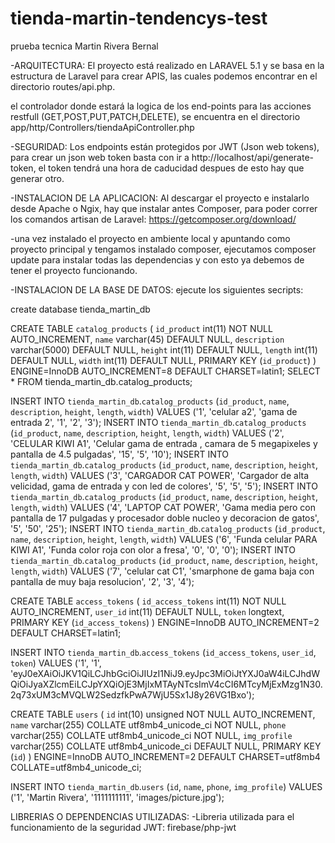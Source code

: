 # tienda-martin-tendencys-test
prueba tecnica Martin Rivera Bernal

-ARQUITECTURA:
 El proyecto está realizado en LARAVEL 5.1 y se basa en la estructura de Laravel para crear APIS, las cuales podemos encontrar en el directorio routes/api.php.
 
 el controlador donde estará la logica de los end-points para las acciones restfull (GET,POST,PUT,PATCH,DELETE), se encuentra en el directorio 
 app/http/Controllers/tiendaApiController.php

-SEGURIDAD:
 Los endpoints están protegidos por JWT (Json web tokens), para crear un json web token basta con ir a http://localhost/api/generate-token, el token tendrá una hora 
 de caducidad despues de esto hay que generar otro.

-INSTALACION DE LA APLICACION:
 Al descargar el proyecto e instalarlo desde Apache o Ngix, hay que instalar antes Composer, para poder correr los comandos artisan de Laravel: 
 https://getcomposer.org/download/

-una vez instalado el proyecto en ambiente local y apuntando como proyecto principal y tengamos instalado composer, ejecutamos composer update para instalar todas 
 las dependencias y con esto ya debemos de tener el proyecto funcionando.


-INSTALACION DE LA BASE DE DATOS:
ejecute los siguientes secripts:

create database tienda_martin_db

CREATE TABLE `catalog_products` (
  `id_product` int(11) NOT NULL AUTO_INCREMENT,
  `name` varchar(45) DEFAULT NULL,
  `description` varchar(5000) DEFAULT NULL,
  `height` int(11) DEFAULT NULL,
  `length` int(11) DEFAULT NULL,
  `width` int(11) DEFAULT NULL,
  PRIMARY KEY (`id_product`)
) ENGINE=InnoDB AUTO_INCREMENT=8 DEFAULT CHARSET=latin1;
SELECT * FROM tienda_martin_db.catalog_products;

INSERT INTO `tienda_martin_db`.`catalog_products` (`id_product`, `name`, `description`, `height`, `length`, `width`) VALUES ('1', 'celular a2', 'gama de entrada 2', '1', '2', '3');
INSERT INTO `tienda_martin_db`.`catalog_products` (`id_product`, `name`, `description`, `height`, `length`, `width`) VALUES ('2', 'CELULAR KIWI A1', 'Celular gama de entrada , camara de 5 megapixeles y pantalla de 4.5 pulgadas', '15', '5', '10');
INSERT INTO `tienda_martin_db`.`catalog_products` (`id_product`, `name`, `description`, `height`, `length`, `width`) VALUES ('3', 'CARGADOR CAT POWER', 'Cargador de alta velicidad, gama de entrada y con led de colores', '5', '5', '5');
INSERT INTO `tienda_martin_db`.`catalog_products` (`id_product`, `name`, `description`, `height`, `length`, `width`) VALUES ('4', 'LAPTOP CAT POWER', 'Gama media pero con pantalla de 17 pulgadas y procesador doble nucleo y decoracion de gatos', '5', '50', '25');
INSERT INTO `tienda_martin_db`.`catalog_products` (`id_product`, `name`, `description`, `height`, `length`, `width`) VALUES ('6', 'Funda celular PARA KIWI A1', 'Funda color roja con olor a fresa', '0', '0', '0');
INSERT INTO `tienda_martin_db`.`catalog_products` (`id_product`, `name`, `description`, `height`, `length`, `width`) VALUES ('7', 'celular cat C1', 'smarphone de gama baja con pantalla de muy baja resolucion', '2', '3', '4');

CREATE TABLE `access_tokens` (
  `id_access_tokens` int(11) NOT NULL AUTO_INCREMENT,
  `user_id` int(11) DEFAULT NULL,
  `token` longtext,
  PRIMARY KEY (`id_access_tokens`)
) ENGINE=InnoDB AUTO_INCREMENT=2 DEFAULT CHARSET=latin1;

INSERT INTO `tienda_martin_db`.`access_tokens` (`id_access_tokens`, `user_id`, `token`) VALUES ('1', '1', 'eyJ0eXAiOiJKV1QiLCJhbGciOiJIUzI1NiJ9.eyJpc3MiOiJtYXJ0aW4iLCJhdWQiOiJyaXZlcmEiLCJpYXQiOjE3MjIxMTAyNTcsImV4cCI6MTcyMjExMzg1N30.2q73xUM3cMVQLW2SedzfkPwA7WjU5Sx1J8y26VG1Bxo');

CREATE TABLE `users` (
  `id` int(10) unsigned NOT NULL AUTO_INCREMENT,
  `name` varchar(255) COLLATE utf8mb4_unicode_ci NOT NULL,
  `phone` varchar(255) COLLATE utf8mb4_unicode_ci NOT NULL,
  `img_profile` varchar(255) COLLATE utf8mb4_unicode_ci DEFAULT NULL,
  PRIMARY KEY (`id`)
) ENGINE=InnoDB AUTO_INCREMENT=2 DEFAULT CHARSET=utf8mb4 COLLATE=utf8mb4_unicode_ci;

INSERT INTO `tienda_martin_db`.`users` (`id`, `name`, `phone`, `img_profile`) VALUES ('1', 'Martin Rivera', '1111111111', 'images/picture.jpg');




LIBRERIAS O DEPENDENCIAS UTILIZADAS:
-Libreria utilizada para el funcionamiento de la seguridad JWT:  firebase/php-jwt

 
 

 
